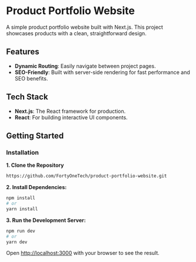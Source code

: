 # Product Portfolio Website

A simple product portfolio website built with Next.js. This project showcases products with a clean, straightforward design.

## Features
- **Dynamic Routing**: Easily navigate between project pages.
- **SEO-Friendly**: Built with server-side rendering for fast performance and SEO benefits.

## Tech Stack
- **Next.js**: The React framework for production.
- **React**: For building interactive UI components.

## Getting Started

### Installation
**1. Clone the Repository**
```bash
https://github.com/FortyOneTech/product-portfolio-website.git
```

**2. Install Dependencies:**
```bash
npm install
# or
yarn install
```

**3. Run the Development Server:**
```bash
npm run dev
# or
yarn dev
```
Open [http://localhost:3000](http://localhost:3000) with your browser to see the result.
